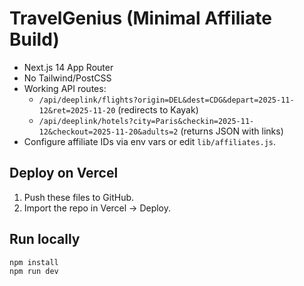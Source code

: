 # TravelGenius (Minimal Affiliate Build)

- Next.js 14 App Router
- No Tailwind/PostCSS
- Working API routes:
  - `/api/deeplink/flights?origin=DEL&dest=CDG&depart=2025-11-12&ret=2025-11-20` (redirects to Kayak)
  - `/api/deeplink/hotels?city=Paris&checkin=2025-11-12&checkout=2025-11-20&adults=2` (returns JSON with links)
- Configure affiliate IDs via env vars or edit `lib/affiliates.js`.

## Deploy on Vercel
1. Push these files to GitHub.
2. Import the repo in Vercel → Deploy.

## Run locally
```bash
npm install
npm run dev
```
